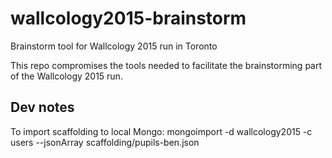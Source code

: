 # wallcology2015-brainstorm
Brainstorm tool for Wallcology 2015 run in Toronto

This repo compromises the tools needed to facilitate the brainstorming part of the Wallcology 2015 run.


## Dev notes
To import scaffolding to local Mongo:
    mongoimport -d wallcology2015 -c users --jsonArray scaffolding/pupils-ben.json
